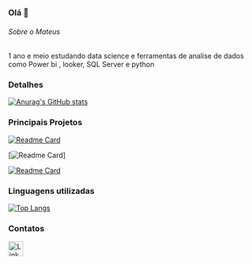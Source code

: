 ### Olá 👋

###### Sobre o Mateus
1 ano e meio  estudando data science e ferramentas de analise de dados como Power bi , looker, SQL Server e python


### Detalhes

[![Anurag's GitHub stats](https://github-readme-stats.vercel.app/api?username=mateus4411&show_icons=true&theme=dark)]((https://github.com/anuraghazra/github-readme-stats))

### Principais Projetos

[![Readme Card](https://github-readme-stats.vercel.app/api/pin/?username=mateus4411&repo=analise-de-dados-de-credito-com-SQL&theme=dark)](https://github.com/mateus4411/analise-de-dados-de-credito-com-SQL)

[![Readme Card](https://github-readme-stats.vercel.app/api/pin/?username=mateus4411&repo=modelo_de_classificacao&theme=dark)]

[![Readme Card](https://github-readme-stats.vercel.app/api/pin/?username=SeuUsuario&repo=Analise-de-dados-de-logistica-Python&theme=dark)](https://github.com/SeuUsuario/Nome-do-repositorio)

### Linguagens utilizadas

[![Top Langs](https://github-readme-stats.vercel.app/api/top-langs/?username=mateus4411&layout=compact)]([https://github.com/anuraghazra/github-readme-stats](https://github.com/mateus4411/Projetos))

### Contatos

[<img src='https://img.shields.io/badge/LinkedIn-0077B5?style=for-the-badge&logo=linkedin&logoColor=white' alt='Linkedin' height='30'>](https://www.linkedin.com/in/mateus4411/)
